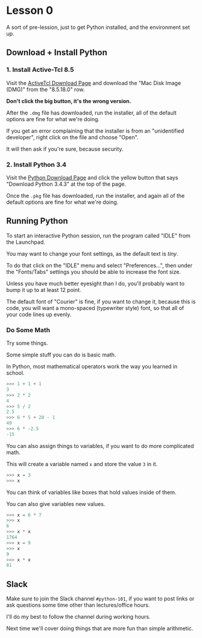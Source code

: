# Lesson 0 #

A sort of pre-lession, just to get Python installed, and the
environment set up.


## Download + Install Python ##


### 1. Install Active-Tcl 8.5 ###

Visit the
[ActiveTcl Download Page](http://www.activestate.com/activetcl/downloads)
and download the "Mac Disk Image (DMG)" from the "8.5.18.0" row.

**Don't click the big button, it's the wrong version.**


After the `.dmg` file has downloaded, run the installer, all of the
default options are fine for what we're doing.

If you get an error complaining that the installer is from an
"unidentified developer", right click on the file and choose "Open".

It will then ask if you're sure, because security.


### 2. Install Python 3.4 ###

Visit the [Python Download Page](https://www.python.org/downloads/)
and click the yellow button that says "Download Python 3.4.3" at the top of the page.

Once the `.pkg` file has downloaded, run the installer, and again all
of the default options are fine for what we're doing.


## Running Python ##

To start an interactive Python session, run the program called "IDLE"
from the Launchpad.


You may want to change your font settings, as the default text is
*tiny*.

To do that click on the "IDLE" menu and select "Preferences...", then
under the "Fonts/Tabs" settings you should be able to increase the
font size.  

Unless you have much better eyesight than I do, you'll
probably want to bump it up to at least 12 point.


The default font of "Courier" is fine, if you want to change it,
because this is code, you will want a mono-spaced (typewriter style)
font, so that all of your code lines up evenly.


### Do Some Math ###
Try some things.  

Some simple stuff you can do is basic math.


In Python, most mathematical operators work the way you learned in
school.

```python
>>> 1 + 1 + 1
3
>>> 2 * 2
4
>>> 5 / 2
2.5
>>> 6 * 5 + 20 - 1
49
>>> 6 * -2.5
-15
```


You can also assign things to variables, if you want to do more
complicated math.


This will create a variable named `x` and store the value `3` in it.

```python
>>> x = 3
>>> x
```

You can think of variables like boxes that hold values inside of them.


You can also give variables new values.

```python
>>> x = 6 * 7
>>> x
6
>>> x * x
1764
>>> x = 9
>>> x
9
>>> x * x
81
```


## Slack ##

Make sure to join the Slack channel `#python-101`, if you want to post
links or ask questions some time other than lectures/office hours.

I'll do my best to follow the channel during working hours.


Next time we'll cover doing things that are more fun than simple arithmetic.
